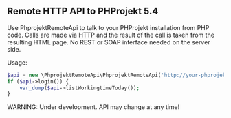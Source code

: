 Remote HTTP API to PHProjekt 5.4
--------------------------------

Use PhprojektRemoteApi to talk to your PHProjekt installation from PHP code.
Calls are made via HTTP and the result of the call is taken from the resulting
HTML page. No REST or SOAP interface needed on the server side.

Usage:

```php
$api = new \PhprojektRemoteApi\PhprojektRemoteApi('http://your-phprojekt.com', 'hans.mustermann', 'god');
if ($api->login()) {
    var_dump($api->listWorkingtimeToday());
}
```

WARNING: Under development. API may change at any time!